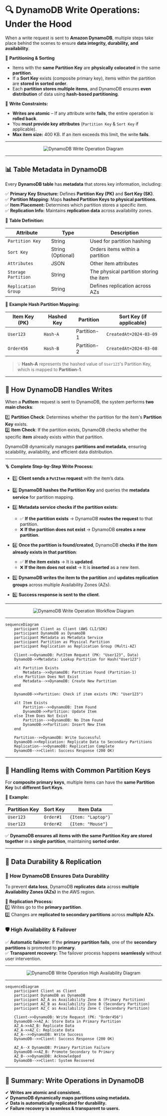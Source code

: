 # 🔍 **DynamoDB Write Operations: Under the Hood**

When a write request is sent to **Amazon DynamoDB**, multiple steps take place behind the scenes to ensure **data integrity, durability, and availability**.

📌 **Partitioning & Sorting**

- Items with the **same Partition Key** are **physically colocated** in the same **partition**.
- If a **Sort Key** exists (composite primary key), items within the partition are **stored in sorted order**.
- Each **partition stores multiple items**, and DynamoDB ensures **even distribution** of data using **hash-based partitioning**.

📌 **Write Constraints:**

- **Writes are atomic** – If any attribute write **fails**, the entire operation is **rolled back**.
- You **must provide key attributes** (`Partition Key` & `Sort Key` if applicable).
- **Max item size:** 400 KB. If an item exceeds this limit, the write **fails**.

---

<div style="text-align: center;">
    <img src="images/ddb-write-operation.png" alt="DynamoDB Write Operation Diagram">
</div>

---

## 📊 **Table Metadata in DynamoDB**

Every **DynamoDB table** has **metadata** that stores key information, including:

✅ **Primary Key Structure:** Defines **Partition Key (PK)** and **Sort Key (SK)**.  
✅ **Partition Mapping:** Maps **hashed Partition Keys to physical partitions**.  
✅ **Item Placement:** Determines which partition stores a specific item.  
✅ **Replication Info:** Maintains **replication data** across availability zones.

📌 **Table Definition:**

| Attribute           | Type              | Description                             |
| ------------------- | ----------------- | --------------------------------------- |
| `Partition Key`     | String            | Used for partition hashing              |
| `Sort Key`          | String (Optional) | Orders items within a partition         |
| `Attributes`        | JSON              | Other item attributes                   |
| `Storage Partition` | String            | The physical partition storing the item |
| `Replication Group` | String            | Defines replication across AZs          |

📌 **Example Hash Partition Mapping:**

| **Item Key (PK)** | **Hashed Key** | **Partition** | **Sort Key (if applicable)** |
| ----------------- | -------------- | ------------- | ---------------------------- |
| `User123`         | `Hash-A`       | Partition-1   | `CreatedAt=2024-03-09`       |
| `Order456`        | `Hash-B`       | Partition-2   | `CreatedAt=2024-03-08`       |

> 💡 **Hash-A** represents the hashed value of `User123`'s Partition Key, which is mapped to **Partition-1**.

---

## 📝 **How DynamoDB Handles Writes**

When a **PutItem** request is sent to DynamoDB, the system performs **two main checks**:

1️⃣ **Partition Check**: Determines whether the partition for the item's **Partition Key** exists.  
2️⃣ **Item Check**: If the partition exists, DynamoDB checks whether the specific **item** already exists within that partition.

DynamoDB dynamically manages **partitions and metadata**, ensuring scalability, availability, and efficient data distribution.

---

🪜 **Complete Step-by-Step Write Process:**

- 1️⃣ **Client sends a `PutItem` request** with the item’s data.
- 2️⃣ **DynamoDB hashes the Partition Key** and queries the **metadata service** for partition mapping.
- 3️⃣ **Metadata service checks if the partition exists**:

  - ✅ **If the partition exists** → DynamoDB **routes the request** to that partition.
  - ❌ **If the partition does not exist** → DynamoDB **creates a new partition**.

- 4️⃣ **Once the partition is found/created**, DynamoDB **checks if the item already exists in that partition**:

  - ✅ **If the item exists** → It is **updated**.
  - ❌ **If the item does not exist** → It is **inserted** as a new item.

- 5️⃣ **DynamoDB writes the item to the partition** and **updates replication groups** across multiple Availability Zones (AZs).
- 6️⃣ **Success response is sent to the client**.

---

<div style="text-align: center;">
    <img src="images/ddb-write-operation-workflow.png" alt="DynamoDB Write Operation Workflow Diagram">
</div>

---

```mermaid
sequenceDiagram
    participant Client as Client (AWS CLI/SDK)
    participant DynamoDB as DynamoDB
    participant Metadata as Metadata Service
    participant Partition as Physical Partition
    participant Replication as Replication Group (Multi-AZ)

    Client->>DynamoDB: PutItem Request (PK: "User123", Data)
    DynamoDB->>Metadata: Lookup Partition for Hash("User123")

    alt Partition Exists
        Metadata-->>DynamoDB: Partition Found (Partition-1)
    else Partition Does Not Exist
        Metadata-->>DynamoDB: Create New Partition
    end

    DynamoDB->>Partition: Check if item exists (PK: "User123")

    alt Item Exists
        Partition-->>DynamoDB: Item Found
        DynamoDB->>Partition: Update Item
    else Item Does Not Exist
        Partition-->>DynamoDB: No Item Found
        DynamoDB->>Partition: Insert New Item
    end

    Partition-->>DynamoDB: Write Successful
    DynamoDB->>Replication: Replicate Data to Secondary Partitions
    Replication-->>DynamoDB: Replication Complete
    DynamoDB-->>Client: Success Response (200 OK)
```

---

## 🔗 **Handling Items with Common Partition Keys**

For **composite primary keys**, multiple items can have the **same Partition Key** but **different Sort Keys**.

📌 **Example:**

| **Partition Key** | **Sort Key** | **Item Data**      |
| ----------------- | ------------ | ------------------ |
| `User123`         | `Order#1`    | `{Item: "Laptop"}` |
| `User123`         | `Order#2`    | `{Item: "Mouse"}`  |

✅ **DynamoDB ensures all items with the same Partition Key are stored together** in a **single partition**, maintaining **sorted order**.

---

## 🔐 **Data Durability & Replication**

### 🔹 **How DynamoDB Ensures Data Durability**

To prevent **data loss**, DynamoDB **replicates data** across **multiple Availability Zones (AZs)** in the AWS region.

📌 **Replication Process:**  
1️⃣ Writes go to the **primary partition**.  
2️⃣ Changes are **replicated to secondary partitions** across **multiple AZs**.

### 🛡️ **High Availability & Failover**

✅ **Automatic failover:** If the **primary partition fails**, one of the **secondary partitions** is promoted to **primary**.  
✅ **Transparent recovery:** The failover process happens **seamlessly** without user intervention.

---

<div style="text-align: center;">
    <img src="images/ddb-write-operation-ha.png" alt="DynamoDB Write Operation High Availability Diagram">
</div>

---

```mermaid
sequenceDiagram
    participant Client as Client
    participant DynamoDB as DynamoDB
    participant AZ_A as Availability Zone A (Primary Partition)
    participant AZ_B as Availability Zone B (Secondary Partition)
    participant AZ_C as Availability Zone C (Secondary Partition)

    Client->>DynamoDB: Write Request (PK: "Order456")
    DynamoDB->>AZ_A: Store Data in Primary Partition
    AZ_A->>AZ_B: Replicate Data
    AZ_A->>AZ_C: Replicate Data
    AZ_A-->>DynamoDB: Write Success
    DynamoDB-->>Client: Success Response (200 OK)

    AZ_A--X DynamoDB: Primary Partition Failure
    DynamoDB->>AZ_B: Promote Secondary to Primary
    AZ_B-->>DynamoDB: Acknowledged
    DynamoDB-->>Client: System Recovered
```

---

## 🎯 **Summary: Write Operations in DynamoDB**

✔ **Writes are atomic and consistent.**  
✔ **DynamoDB dynamically maps partitions using metadata.**  
✔ **Data is automatically replicated for durability.**  
✔ **Failure recovery is seamless & transparent to users.**
